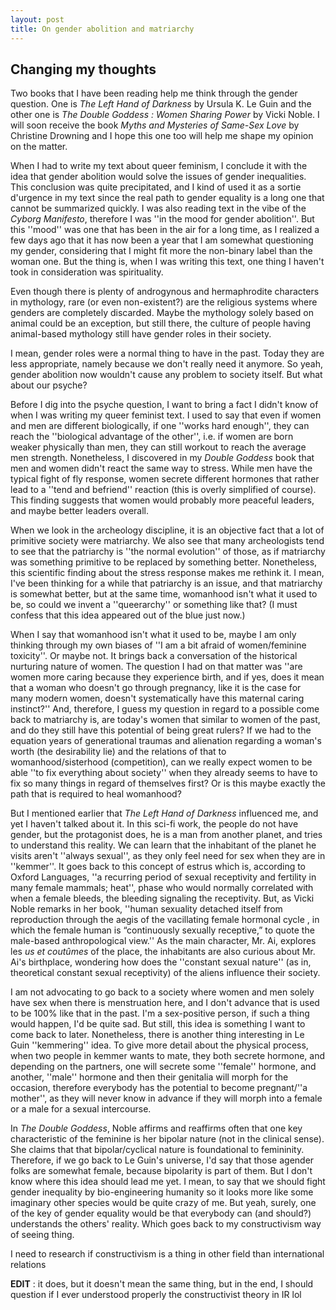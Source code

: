 ```yaml
---
layout: post
title: On gender abolition and matriarchy
---
```


## Changing my thoughts

Two books that I have been reading help me think through the gender question. One is _The Left Hand of Darkness_ by Ursula K. Le Guin and the other one is _The Double Goddess : Women Sharing Power_ by Vicki Noble. I will soon receive the book _Myths and Mysteries of Same-Sex Love_ by Christine Drowning and I hope this one too will help me shape my opinion on the matter.

  

When I had to write my text about queer feminism, I conclude it with the idea that gender abolition would solve the issues of gender inequalities. This conclusion was quite precipitated, and I kind of used it as a sortie d'urgence in my text since the real path to gender equality is a long one that cannot be summarized quickly. I was also reading text in the vibe of the _Cyborg Manifesto_, therefore I was ''in the mood for gender abolition''. But this ''mood'' was one that has been in the air for a long time, as I realized a few days ago that it has now been a year that I am somewhat questioning my gender, considering that I might fit more the non-binary label than the woman one. But the thing is, when I was writing this text, one thing I haven't took in consideration was spirituality.

  

Even though there is plenty of androgynous and hermaphrodite characters in mythology, rare (or even non-existent?) are the religious systems where genders are completely discarded. Maybe the mythology solely based on animal could be an exception, but still there, the culture of people having animal-based mythology still have gender roles in their society.

  

I mean, gender roles were a normal thing to have in the past. Today they are less appropriate, namely because we don't really need it anymore. So yeah, gender abolition now wouldn't cause any problem to society itself. But what about our psyche?

  

Before I dig into the psyche question, I want to bring a fact I didn't know of when I was writing my queer feminist text. I used to say that even if women and men are different biologically, if one ''works hard enough'', they can reach the ''biological advantage of the other'', i.e. if women are born weaker physically than men, they can still workout to reach the average men strength. Nonetheless, I discovered in my _Double Goddess_ book that men and women didn't react the same way to stress. While men have the typical fight of fly response, women secrete different hormones that rather lead to a ''tend and befriend'' reaction (this is overly simplified of course). This finding suggests that women would probably more peaceful leaders, and maybe better leaders overall.

  

When we look in the archeology discipline, it is an objective fact that a lot of primitive society were matriarchy. We also see that many archeologists tend to see that the patriarchy is ''the normal evolution'' of those, as if matriarchy was something primitive to be replaced by something better. Nonetheless, this scientific finding about the stress response makes me rethink it. I mean, I've been thinking for a while that patriarchy is an issue, and that matriarchy is somewhat better, but at the same time, womanhood isn't what it used to be, so could we invent a ''queerarchy'' or something like that? (I must confess that this idea appeared out of the blue just now.)  

  

When I say that womanhood isn't what it used to be, maybe I am only thinking through my own biases of ''I am a bit afraid of women/feminine toxicity''. Or maybe not. It brings back a conversation of the historical nurturing nature of women. The question I had on that matter was ''are women more caring because they experience birth, and if yes, does it mean that a woman who doesn't go through pregnancy, like it is the case for many modern women, doesn't systematically have this maternal caring instinct?'' And, therefore, I guess my question in regard to a possible come back to matriarchy is, are today's women that similar to women of the past, and do they still have this potential of being great rulers? If we had to the equation years of generational traumas and alienation regarding a woman's worth (the desirability lie) and the relations of that to womanhood/sisterhood (competition), can we really expect women to be able ''to fix everything about society'' when they already seems to have to fix so many things in regard of themselves first? Or is this maybe exactly the path that is required to heal womanhood?

  

But I mentioned earlier that _The Left Hand of Darkness_ influenced me, and yet I haven't talked about it. In this sci-fi work, the people do not have gender, but the protagonist does, he is a man from another planet, and tries to understand this reality. We can learn that the inhabitant of the planet he visits aren't ''always sexual'', as they only feel need for sex when they are in ''kemmer''. It goes back to this concept of estrus which is, according to Oxford Languages, ''a recurring period of sexual receptivity and fertility in many female mammals; heat'', phase who would normally correlated with when a female bleeds, the bleeding signaling the receptivity. But, as Vicki Noble remarks in her book, ''human sexuality detached itself from reproduction through the aegis of the vacillating female hormonal cycle , in which the female human is “continuously sexually receptive,” to quote the male-based anthropological view.'' As the main character, Mr. Ai, explores les _us et coutûmes_ of the place, the inhabitants are also curious about Mr. Ai's birthplace, wondering how does the ''constant sexual nature'' (as in, theoretical constant sexual receptivity) of the aliens influence their society.

  

I am not advocating to go back to a society where women and men solely have sex when there is menstruation here, and I don't advance that is used to be 100% like that in the past. I'm a sex-positive person, if such a thing would happen, I'd be quite sad. But still, this idea is something I want to come back to later. Nonetheless, there is another thing interesting in Le Guin ''kemmering'' idea. To give more detail about the physical process, when two people in kemmer wants to mate, they both secrete hormone, and depending on the partners, one will secrete some ''female'' hormone, and another, ''male'' hormone and then their genitalia will morph for the occasion, therefore everybody has the potential to become pregnant/''a mother'', as they will never know in advance if they will morph into a female or a male for a sexual intercourse.

  

In _The Double Goddess_, Noble affirms and reaffirms often that one key characteristic of the feminine is her bipolar nature (not in the clinical sense). She claims that that bipolar/cyclical nature is foundational to femininity. Therefore, if we go back to Le Guin's universe, I'd say that those agender folks are somewhat female, because bipolarity is part of them. But I don't know where this idea should lead me yet. I mean, to say that we should fight gender inequality by bio-engineering humanity so it looks more like some imaginary other species would be quite crazy of me. But yeah, surely, one of the key of gender equality would be that everybody can (and should?) understands the others' reality. Which goes back to my constructivism way of seeing thing.  
  
I need to research if constructivism is a thing in other field than international relations  

**EDIT** : it does, but it doesn't mean the same thing, but in the end, I should question if I ever understood properly the constructivist theory in IR lol


